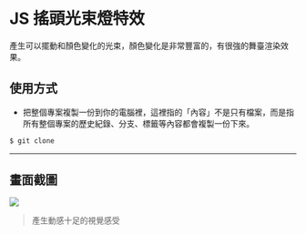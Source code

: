 # JS 搖頭光束燈特效

產生可以擺動和顏色變化的光束，顏色變化是非常豐富的，有很強的舞臺渲染效果。

## 使用方式
- 把整個專案複製一份到你的電腦裡，這裡指的「內容」不是只有檔案，而是指所有整個專案的歷史紀錄、分支、標籤等內容都會複製一份下來。
```sh
$ git clone
```

----

## 畫面截圖
![](https://i.imgur.com/7OdTmlp.gif)
> 產生動感十足的視覺感受
